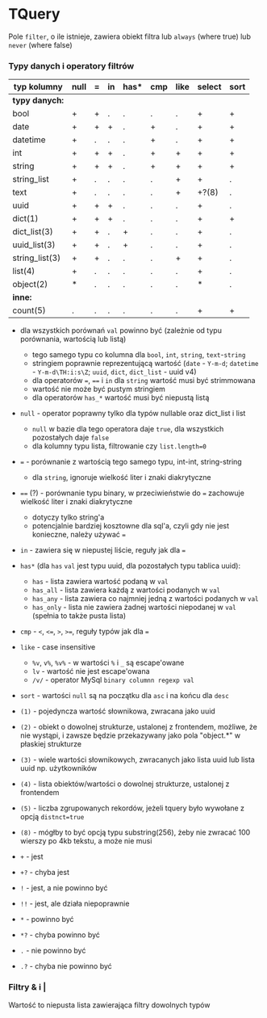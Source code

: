 # TQuery

Pole `filter`, o ile istnieje, zawiera obiekt filtra lub `always` (where true) lub `never` (where false)

### Typy danych i operatory filtrów

| typ kolumny      | null | = | in | has* | cmp | like | select | sort |
|------------------|------|---|----|------|-----|------|--------|------|
| **typy danych:** |
| bool             | +    | + | .  | .    | .   | .    | +      | +    |
| date             | +    | + | +  | .    | +   | .    | +      | +    |
| datetime         | +    | . | .  | .    | +   | .    | +      | +    |
| int              | +    | + | +  | .    | +   | +    | +      | +    |
| string           | +    | + | +  | .    | +   | +    | +      | +    |
| string_list      | +    | . | .  | .    | .   | +    | +      | .    |
| text             | +    | . | .  | .    | .   | +    | +?(8)  | .    |
| uuid             | +    | + | +  | .    | .   | .    | +      | .    |
| dict(1)          | +    | + | +  | .    | .   | .    | +      | +    |
| dict_list(3)     | +    | + | .  | +    | .   | .    | +      | .    |
| uuid_list(3)     | +    | + | .  | +    | .   | .    | +      | .    |
| string_list(3)   | +    | + | .  | .    | .   | +    | +      | .    |
| list(4)          | +    | . | .  | .    | .   | .    | +      | .    |
| object(2)        | *    | . | .  | .    | .   | .    | *      | .    |
| **inne:**        |
| count(5)         | .    | . | .  | .    | .   | .    | +      | +    |

- dla wszystkich porównań `val` powinno być (zależnie od typu porównania, wartością lub listą)
  - tego samego typu co kolumna dla `bool`, `int`, `string`, `text`-`string`
  - stringiem poprawnie reprezentującą wartość (`date` - `Y-m-d`; `datetime` - `Y-m-d\TH:i:s\Z`;
    `uuid`, `dict`, `dict_list` - uuid v4)
  - dla operatorów `=`, `==` i `in` dla `string` wartość musi być strimmowana
  - wartość nie może być pustym stringiem
  - dla operatorów `has_*` wartość musi być niepustą listą
- `null` - operator poprawny tylko dla typów nullable oraz dict_list i list
  - `null` w bazie dla tego operatora daje `true`, dla wszystkich pozostałych daje `false`
  - dla kolumny typu lista, filtrowanie czy `list.length=0`
- `=` - porównanie z wartością tego samego typu, int-int, string-string
  - dla `string`, ignoruje wielkość liter i znaki diakrytyczne
- `==` (?) - porównanie typu binary, w przeciwieństwie do `=` zachowuje wielkość liter i znaki diakrytyczne
  - dotyczy tylko string'a
  - potencjalnie bardziej kosztowne dla sql'a, czyli gdy nie jest konieczne, należy używać `=`
- `in` - zawiera się w niepustej liście, reguły jak dla `=`
- `has*` (dla `has` `val` jest typu uuid, dla pozostałych typu tablica uuid):
  - `has` - lista zawiera wartość podaną w `val`
  - `has_all` - lista zawiera każdą z wartości podanych w `val`
  - `has_any` - lista zawiera co najmniej jedną z wartości podanych w `val`
  - `has_only` - lista nie zawiera żadnej wartości niepodanej w `val` (spełnia to także pusta lista)
- `cmp` - `<`, `<=`, `>`, `>=`, reguły typów jak dla `=`
- `like` - case insensitive
  - `%v`, `v%`, `%v%` - w wartości `%` i `_` są escape'owane
  - `lv` - wartość nie jest escape'owana
  - `/v/` - operator MySql `binary columnn regexp val`
- `sort` - wartości `null` są na początku dla `asc` i na końcu dla `desc`


- `(1)` - pojedyncza wartość słownikowa, zwracana jako uuid
- `(2)` - obiekt o dowolnej strukturze, ustalonej z frontendem, możliwe, że nie wystąpi,
  i zawsze będzie przekazywany jako pola "object.*" w płaskiej strukturze
- `(3)` - wiele wartości słownikowych, zwracanych jako lista uuid lub lista uuid np. użytkowników
- `(4)` - lista obiektów/wartości o dowolnej strukturze, ustalonej z frontendem
- `(5)` - liczba zgrupowanych rekordów, jeżeli tquery było wywołane z opcją `distnct=true`
- `(8)` - mógłby to być opcją typu substring(256), żeby nie zwracać 100 wierszy po 4kb tekstu, a może nie musi


- `+` - jest
- `+?` - chyba jest
- `!` - jest, a nie powinno być
- `!!` - jest, ale działa niepoprawnie
- `*` - powinno być
- `*?` - chyba powinno być
- `.` - nie powinno być
- `.?` - chyba nie powinno być

### Filtry &amp; i |

Wartość to niepusta lista zawierająca filtry dowolnych typów
